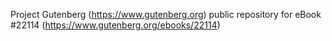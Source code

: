 Project Gutenberg (https://www.gutenberg.org) public repository for eBook #22114 (https://www.gutenberg.org/ebooks/22114)
